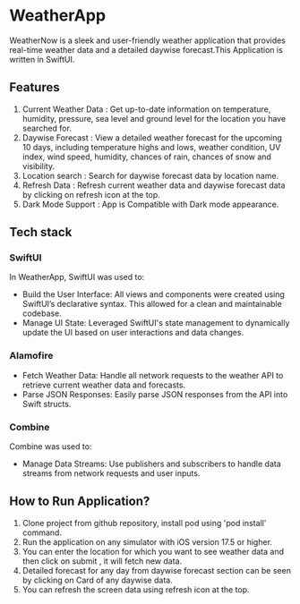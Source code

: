 # WeatherApp
WeatherNow is a sleek and user-friendly weather application that provides real-time weather data and a detailed daywise forecast.This Application is written in SwiftUI.

## Features
1. Current Weather Data : Get up-to-date information on temperature, humidity, pressure, sea level and ground level for the location you have searched for.
2. Daywise Forecast : View a detailed weather forecast for the upcoming 10 days, including temperature highs and lows, weather condition, UV index, wind speed, humidity, chances of rain, chances of snow and visibility.
3. Location search : Search for daywise forecast data by location name.
4. Refresh Data : Refresh current weather data and daywise forecast data by clicking on refresh icon at the top.
5. Dark Mode Support : App is Compatible with Dark mode appearance.

## Tech stack
### SwiftUI
In WeatherApp, SwiftUI was used to:
- Build the User Interface: All views and components were created using SwiftUI’s declarative syntax. This allowed for a clean and maintainable codebase.
- Manage UI State: Leveraged SwiftUI's state management to dynamically update the UI based on user interactions and data changes.

### Alamofire
- Fetch Weather Data: Handle all network requests to the weather API to retrieve current weather data and forecasts.
- Parse JSON Responses: Easily parse JSON responses from the API into Swift structs.

### Combine
Combine was used to:
- Manage Data Streams: Use publishers and subscribers to handle data streams from network requests and user inputs.

## How to Run Application?
1. Clone project from github repository, install pod using 'pod install' command.
2. Run the application on any simulator with iOS version 17.5 or higher.
3. You can enter the location for which you want to see weather data and then click on submit , it will fetch new data.
4. Detailed forecast for any day from daywise forecast section can be seen by clicking on Card of any daywise data.
5. You can refresh the screen data using refresh icon at the top.
